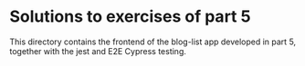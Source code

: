 # Solutions to exercises of part 5

This directory contains the frontend of the blog-list app developed in part 5, together with the jest and E2E Cypress testing.


